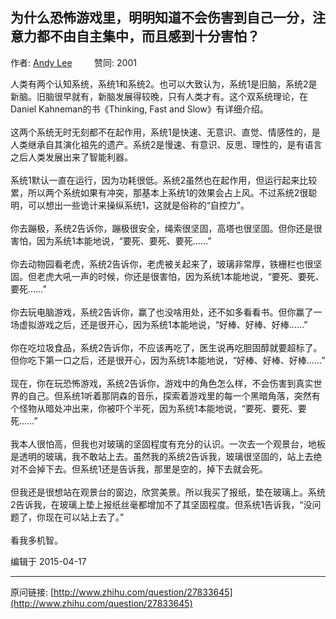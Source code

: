 ## 为什么恐怖游戏里，明明知道不会伤害到自己一分，注意力都不由自主集中，而且感到十分害怕？

作者: [Andy Lee](http://www.zhihu.com/people/andy-lee-60)&nbsp;&nbsp;&nbsp;&nbsp;&nbsp;&nbsp;&nbsp;&nbsp; 赞同: 2001


人类有两个认知系统，系统1和系统2。也可以大致认为，系统1是旧脑，系统2是新脑。旧脑很早就有，新脑发展得较晚，只有人类才有。这个双系统理论，在Daniel Kahneman的书《Thinking, Fast and Slow》有详细介绍。<br><br>这两个系统无时无刻都不在起作用，系统1是快速、无意识、直觉、情感性的，是人类继承自其演化祖先的遗产。系统2是慢速、有意识、反思、理性的，是有语言之后人类发展出来了智能利器。<br><br>系统1默认一直在运行，因为功耗很低。系统2虽然也在起作用，但运行起来比较累，所以两个系统如果有冲突，那基本上系统1的效果会占上风。不过系统2很聪明，可以想出一些诡计来操纵系统1，这就是俗称的“自控力”。<br><br>你去蹦极，系统2告诉你，蹦极很安全，绳索很坚固，高塔也很坚固。但你还是很害怕，因为系统1本能地说，“要死、要死、要死……”<br><br>你去动物园看老虎，系统2告诉你，老虎被关起来了，玻璃非常厚，铁栅栏也很坚固。但老虎大吼一声的时候，你还是很害怕，因为系统1本能地说，“要死、要死、要死……”<br><br>你去玩电脑游戏，系统2告诉你，赢了也没啥用处，还不如多看看书。但你赢了一场虚拟游戏之后，还是很开心，因为系统1本能地说，“好棒、好棒、好棒……”<br><br>你在吃垃圾食品，系统2告诉你，不应该再吃了，医生说再吃胆固醇就要超标了。但你吃下第一口之后，还是很开心，因为系统1本能地说，“好棒、好棒、好棒……”<br><br>现在，你在玩恐怖游戏，系统2告诉你，游戏中的角色怎么样，不会伤害到真实世界的自己。但系统1听着那阴森的音乐，探索着游戏里的每一个黑暗角落，突然有个怪物从暗处冲出来，你被吓个半死，因为系统1本能地说，“要死、要死、要死……”<br><br>我本人很怕高，但我也对玻璃的坚固程度有充分的认识。一次去一个观景台，地板是透明的玻璃，我不敢站上去。虽然我的系统2告诉我，玻璃很坚固的，站上去绝对不会掉下去。但系统1还是告诉我，那里是空的，掉下去就会死。<br><br>但我还是很想站在观景台的窗边，欣赏美景。所以我买了报纸，垫在玻璃上。系统2告诉我，在玻璃上垫上报纸丝毫都增加不了其坚固程度。但系统1告诉我，“没问题了，你现在可以站上去了。”<br><br>看我多机智。



编辑于 2015-04-17



---
原问链接: [http://www.zhihu.com/question/27833645](http://www.zhihu.com/question/27833645)